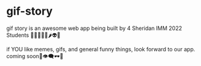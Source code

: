 # gif-story

gif story is an awesome web app being built by 4 Sheridan IMM 2022 Students 🤠✨🐛🐞😎🌶👽🌵

if YOU like memes, gifs, and general funny things, look forward to our app. coming soon👀👁‍🗨🕶🥽
